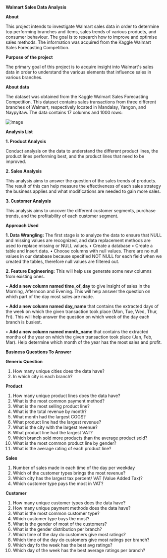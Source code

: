 **Walmart Sales Data Analysis**

**About**

This project intends to investigate Walmart sales data in order to determine top performing branches and items, sales trends of various products, and consumer behaviour. The goal is to research how to improve and optimise sales methods. The information was acquired from the Kaggle Walmart Sales Forecasting Competition.

**Purpose of the project**

The primary goal of this project is to acquire insight into Walmart's sales data in order to understand the various elements that influence sales in various branches.

**About data**

The dataset was obtained from the Kaggle Walmart Sales Forecasting Competition. This dataset contains sales transactions from three different branches of Walmart, respectively located in Mandalay, Yangon, and Naypyitaw. The data contains 17 columns and 1000 rows:

![image](https://github.com/Kanhiya31/Walmart_Sales_Data_Analysis_SQL_Queries/assets/155901883/4ac84d73-c087-4e30-98b6-c777125ba0a0)




**Analysis List**

**1.	Product Analysis**

Conduct analysis on the data to understand the different product lines, the product lines performing best, and the product lines that need to be improved.

**2.	Sales Analysis**

This analysis aims to answer the question of the sales trends of products. The result of this can help measure the effectiveness of each sales strategy the business applies and what modifications are needed to gain more sales.

**3.	Customer Analysis**

This analysis aims to uncover the different customer segments, purchase trends, and the profitability of each customer segment.

**Approach Used**

**1.	Data Wrangling:** The first stage is to analyze the data to ensure that NULL and missing values are recognized, and data replacement methods are used to replace missing or NULL values.
•	Create a database 
•	Create a table and Insert data.
•	Choose columns with null values. 
There are no null values in our database because specified NOT NULL for each field when we created the tables, therefore null values are filtered out.

**2.	Feature Engineering:** This will help use generate some new columns from existing ones.
   
•	**Add a new column named time_of_day** to give insight of sales in the Morning, Afternoon and Evening. This will help answer the question on which part of the day most sales are made.

•	**Add a new column named day_name** that contains the extracted days of the week on which the given transaction took place (Mon, Tue, Wed, Thur, Fri). This will help answer the question on which week of the day 
   each branch is busiest.

•	**Add a new column named month_name** that contains the extracted months of the year on which the given transaction took place (Jan, Feb, Mar). Help determine which month of the year has the most sales and 
   profit.

   
**Business Questions To Answer**

**Generic Question**

1.	How many unique cities does the data have?
2.	In which city is each branch?
   
**Product**

1.	How many unique product lines does the data have?
2.	What is the most common payment method?
3.	What is the most selling product line?
4.	What is the total revenue by month?
5.	What month had the largest COGS?
6.	What product line had the largest revenue?
7.	What is the city with the largest revenue?
8.	What product line had the largest VAT?
9.	Which branch sold more products than the average product sold?
10.	What is the most common product line by gender?
11.	What is the average rating of each product line?
    
**Sales**

1.	Number of sales made in each time of the day per weekday
2.	Which of the customer types brings the most revenue?
3.	Which city has the largest tax percent/ VAT (Value Added Tax)?
4.	Which customer type pays the most in VAT?
   
**Customer**

1.	How many unique customer types does the data have?
2.	How many unique payment methods does the data have?
3.	What is the most common customer type?
4.	Which customer type buys the most?
5.	What is the gender of most of the customers?
6.	What is the gender distribution per branch?
7.	Which time of the day do customers give most ratings?
8.	Which time of the day do customers give most ratings per branch?
9.	Which day fo the week has the best avg ratings?
10.	Which day of the week has the best average ratings per branch?

